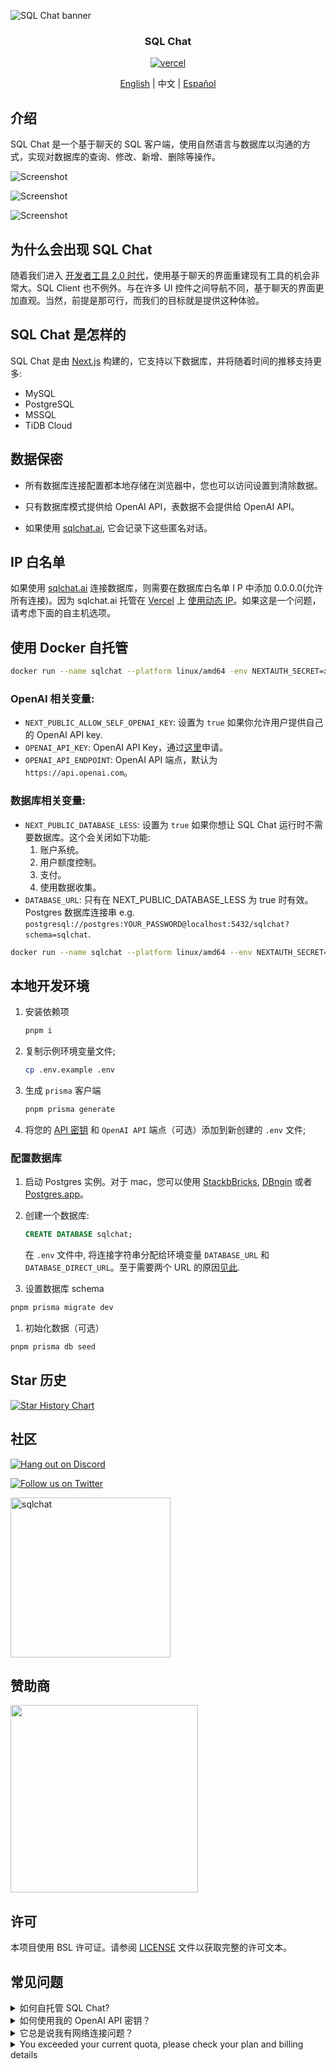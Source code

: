 ![SQL Chat banner](https://raw.githubusercontent.com/sqlchat/sqlchat/main/public/banner.webp)

<div align="center">
  <h3>SQL Chat</h3>
  <a href="https://vercel.com/new/clone?repository-url=https%3A%2F%2Fgithub.com%2Fsqlchat%2Fsqlchat&env=OPENAI_API_KEY">
    <img src="https://img.shields.io/badge/deploy%20on-Vercel-brightgreen.svg?style=for-the-badge&logo=vercel" alt="vercel">
  </a>
  <p><a href="README.md">English</a> | 中文 | <a href="README.es-ES.md">Español</a></p>
</div>

## 介绍

SQL Chat 是一个基于聊天的 SQL 客户端，使用自然语言与数据库以沟通的方式，实现对数据库的查询、修改、新增、删除等操作。

![Screenshot](https://raw.githubusercontent.com/sqlchat/sqlchat/main/public/screenshot1.webp)

![Screenshot](https://raw.githubusercontent.com/sqlchat/sqlchat/main/public/screenshot2.webp)

![Screenshot](https://raw.githubusercontent.com/sqlchat/sqlchat/main/public/screenshot3.webp)

## 为什么会出现 SQL Chat

随着我们进入 [开发者工具 2.0 时代](https://www.sequoiacap.com/article/ai-powered-developer-tools/)，使用基于聊天的界面重建现有工具的机会非常大。SQL Client 也不例外。与在许多 UI 控件之间导航不同，基于聊天的界面更加直观。当然，前提是那可行，而我们的目标就是提供这种体验。

## SQL Chat 是怎样的

SQL Chat 是由 [Next.js](https://nextjs.org/) 构建的，它支持以下数据库，并将随着时间的推移支持更多:

- MySQL
- PostgreSQL
- MSSQL
- TiDB Cloud

## 数据保密

- 所有数据库连接配置都本地存储在浏览器中，您也可以访问设置到清除数据。

- 只有数据库模式提供给 OpenAI API，表数据不会提供给 OpenAI API。

- 如果使用 [sqlchat.ai](https://sqlchat.ai), 它会记录下这些匿名对话。

## IP 白名单

如果使用 [sqlchat.ai](https://sqlchat.ai) 连接数据库，则需要在数据库白名单 I P 中添加 0.0.0.0(允许所有连接)。因为 sqlchat.ai 托管在 [Vercel](https://vercel.com/) 上 [使用动态 IP](https://vercel.com/guides/how-to-allowlist-deployment-ip-address)。如果这是一个问题，请考虑下面的自主机选项。

## 使用 Docker 自托管

```bash
docker run --name sqlchat --platform linux/amd64 -env NEXTAUTH_SECRET=xxx -p 3000:3000 sqlchat/sqlchat
```

### OpenAI 相关变量:

- `NEXT_PUBLIC_ALLOW_SELF_OPENAI_KEY`: 设置为 `true` 如果你允许用户提供自己的 OpenAI API key.
- `OPENAI_API_KEY`: OpenAI API Key，通过[这里](https://beta.openai.com/docs/developer-quickstart/api-keys)申请。
- `OPENAI_API_ENDPOINT`: OpenAI API 端点，默认为 `https://api.openai.com`。

### 数据库相关变量:

- `NEXT_PUBLIC_DATABASE_LESS`: 设置为 `true` 如果你想让 SQL Chat 运行时不需要数据库。这个会关闭如下功能:
  1. 账户系统。
  1. 用户额度控制。
  1. 支付。
  1. 使用数据收集。
- `DATABASE_URL`: 只有在 NEXT_PUBLIC_DATABASE_LESS 为 true 时有效。Postgres 数据库连接串 e.g. `postgresql://postgres:YOUR_PASSWORD@localhost:5432/sqlchat?schema=sqlchat`.

```bash
docker run --name sqlchat --platform linux/amd64 --env NEXTAUTH_SECRET=xxx --env OPENAI_API_KEY=yyy --env OPENAI_API_ENDPOINT=zzz -p 3000:3000 sqlchat/sqlchat
```

## 本地开发环境

1. 安装依赖项

   ```bash
   pnpm i
   ```

1. 复制示例环境变量文件;

   ```bash
   cp .env.example .env
   ```

1. 生成 `prisma` 客户端

   ```bash
   pnpm prisma generate
   ```

1. 将您的 [API 密钥](https://platform.openai.com/account/api-keys) 和 `OpenAI API` 端点（可选）添加到新创建的 `.env` 文件;

### 配置数据库

1. 启动 Postgres 实例。对于 mac，您可以使用 [StackbBricks](https://stackbricks.app/), [DBngin](https://dbngin.com/) 或者 [Postgres.app](https://postgresapp.com/)。

1. 创建一个数据库:

   ```sql
   CREATE DATABASE sqlchat;
   ```

   在 `.env` 文件中, 将连接字符串分配给环境变量 `DATABASE_URL` 和 `DATABASE_DIRECT_URL`。至于需要两个 URL 的原因[见此](https://www.prisma.io/docs/data-platform/data-proxy/prisma-cli-with-data-proxy#set-a-direct-database-connection-url-in-your-prisma-schema).

1. 设置数据库 schema

```bash
pnpm prisma migrate dev
```

1. 初始化数据（可选）

```bash
pnpm prisma db seed
```

## Star 历史

[![Star History Chart](https://api.star-history.com/svg?repos=sqlchat/sqlchat&type=Date)](https://star-history.com/#sqlchat/sqlchat&Date)

## 社区

[![Hang out on Discord](https://img.shields.io/badge/%20-Hang%20out%20on%20Discord-5865F2?style=for-the-badge&logo=discord&labelColor=EEEEEE)](https://discord.gg/z6kakemDjm)

[![Follow us on Twitter](https://img.shields.io/badge/Follow%20us%20on%20Twitter-1DA1F2?style=for-the-badge&logo=twitter&labelColor=EEEEEE)](https://twitter.com/Bytebase)

<img width="256" src="https://raw.githubusercontent.com/sqlchat/sqlchat/main/public/wechat-qrcode.webp" alt="sqlchat">

## 赞助商

<p>
  <a href="https://www.bytebase.com">
    <img src="https://raw.githubusercontent.com/sqlchat/sqlchat/main/public/bytebase.webp" width=300>
  </a>
</p>

## 许可

本项目使用 BSL 许可证。请参阅 [LICENSE](LICENSE) 文件以获取完整的许可文本。

## 常见问题

<details><summary>如何自托管 SQL Chat?</summary>
<p>

- 您可以一键将 `SQL Chat` 部署到 `Vercel`

  <a href="https://vercel.com/new/clone?repository-url=https%3A%2F%2Fgithub.com%2Fsqlchat%2Fsqlchat&env=OPENAI_API_KEY"><img src="https://img.shields.io/badge/deploy%20on-Vercel-brightgreen.svg?style=for-the-badge&logo=vercel" alt="vercel"></a>

- 您可以在几秒钟内使用 `Docker` 部署 `SQL Chat`

  ```bash
  docker run --name sqlchat --platform linux/amd64 -p 3000:3000 sqlchat/sqlchat
  ```

</p>
</details>

<details><summary>如何使用我的 OpenAI API 密钥？</summary>
<p>

- 您可以在环境变量中设置 `OPENAI_API_KEY`。

  ```bash
  docker run --name sqlchat --platform linux/amd64 --env OPENAI_API_KEY=xxx -p 3000:3000 sqlchat/sqlchat
  ```

- 您可以在设置对话框中设置 `OPENAI_API_KEY`。

</p>
</details>

<details><summary>它总是说我有网络连接问题？</summary>
<p>

![network error](https://raw.githubusercontent.com/sqlchat/sqlchat/main/public/error-network.webp)

请确保您有一个稳定的网络连接，可以访问 OpenAI API 端点。

```bash
ping api.openai.com
```

如果您无法访问 OpenAI API 端点，您可以尝试在 UI 或环境变量中设置 `OPENAI_API_ENDPOINT`。

</p>
</details>

<details><summary>You exceeded your current quota, please check your plan and billing details</summary>
<p>

![openai quota](https://raw.githubusercontent.com/sqlchat/sqlchat/main/public/error-exceed-openai-quota.webp)

这个表示你自己提供的 OpenAI Key 的 Quota 没有了。请查看自己的 [OpenAI 账号](https://platform.openai.com/account/api-keys)。

</p>
</details>
